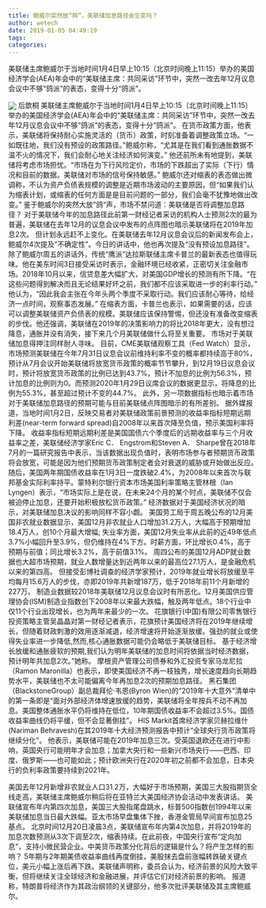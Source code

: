 ```yaml
---
title: 鲍威尔突然放“鸽”，美联储加息路径会生变吗？
author: wetech
date: 2019-01-05 04:49:19
tags: 
categories: 
---
```

美联储主席鲍威尔于当地时间1月4日早上10:15（北京时间晚上11:15）举办的美国经济学会(AEA)年会中的“美联储主席：共同采访”环节中，突然一改去年12月议息会议中不够“鸽派”的表态，变得十分“鸽派”。
<!-- more -->
<img align="center" border="0" src="https://imgcdn.yicai.com/uppics/images/2019/01/a878fae3c97fcbf6f7424611203aeded.jpg" />
后歆桐
美联储主席鲍威尔于当地时间1月4日早上10:15（北京时间晚上11:15）举办的美国经济学会(AEA)年会中的“美联储主席：共同采访”环节中，突然一改去年12月议息会议中不够“鸽派”的表态，变得十分“鸽派”。
在货币政策方面，他表示，美联储将保持耐心实施灵活的（货币）政策，时刻准备着调整政策立场。“一如既往地，我们没有预设的政策路径。”鲍威尔称，“尤其是在我们看到通胀数据不温不火的情况下，我们会耐心地关注经济如何演变。”
他还前所未有地提到，美联储将考虑市场担忧。“市场在为下行风险定价，市场的下跌超出了实际（下行）情况和目前的数据。美联储对市场的信号保持敏感。”
鲍威尔还对缩表的表态做出微调称，不认为资产负债表规模的调整是近期市场波动的主要原因，但“如果我们认为缩表计划，或缩表的任何方面是是目前问题的一部分，我们会毫不犹豫地做出改变。”
鉴于鲍威尔的突然大放”鸽“声，市场不禁问道：美联储是否将调整加息路径？
对于美联储今年的加息路径此前第一财经记者采访的机构人士预测2次的最为普遍，美联储在去年12月的议息会议中发布的点阵图也暗示美联储将在2019年加息2次。
但计划永远赶不上变化。在美联储去年12月议息会议后的新闻发布会上，鲍威尔4次提及”不确定性”。今日的讲话中，他也再次提及“没有预设加息路径”。
除了鲍威尔周五的讲话外，传统“鹰派”达拉斯联储主席卡普兰的最新表态也值得玩味。他在美东时间3日接受采访时表示，金融环境已经收紧，正密切关注金融市场。2018年10月以来，信贷息差大幅扩大，对美国GDP增长的预测有所下降。“在这些问题得到解决而且无论结果好坏之前，我们都不应该采取进一步的利率行动。” 他认为，“因此我会主张在今年头两个季度不采取行动。我们应该耐心等待，给经济一点时间，观察事态发展。”
在缩表方面，卡普兰也表示，如果需要的话，应该可以调整美联储资产负债表的规模。美联储应该保持警惕，但还没有准备改变缩表的步伐。他还强调，美联储在2019年的决策影响力的将比2018年更大，没有想过降息，通胀并没有消失，接下来几个月美联储做什么将至关重要。
市场对于美联储加息得押注同样耐人寻味。
目前，CME美联储观察工具（Fed Watch）显示，市场预测美联储在今年7月31日议息会议前维持利率不变的概率都持续高于80%，预计从7月会议开始美联储将放宽货币政策的概率节节攀升，到12月19日议息会议时，预计将放宽货币政策的比例已达到43.7%，预计不加息的比例为56.3%，预计加息的比例则为0。而预测2020年1月29日议席会议的数据更显示，将降息的比例为55.3%，甚至超过预计不变的44.7%。
此外，另一项数据指标也暗示着市场对于美联储加息路径的预期可能与目前美联储点阵图暗示的有所差别。
据外媒报道，当地时间1月2日，反映交易者对美联储政策前景预测的收益率指标短期远期利差(near-term forward spread)自2008年以来首次降至负值，预示美国利率将下降。
收益率指标短期远期利差是美国国债六个季度后的远期收益率与三个月收益率之差，美联储经济学家Eric C． Engstrom和Steven A． Sharpe曾在2018年7月的一篇研究报告中表示，当该数据出现负值时，表明市场参与者预期货币政策将会放宽，可能是因为他们预期货币政策制定者会对衰退的威胁或开始做出反应。
随后，美国两年期国债收益率在1月3日一度跌破2.4%，为2008年以来首次与联邦基金实际利率持平。蒙特利尔银行资本市场美国利率策略主管林根（Ian Lyngen）表示，“市场实际上是在说，在未来24个月的某个时点，美联储不仅会被迫停止加息，还要开始积极放松货币政策。”
经济数据对于美国经济状况的暗示，对美联储加息决议的影响同样不容小觑。
美国劳工局于周五晚公布的12月美国非农就业数据显示，美国12月非农就业人口增加31.2万人，大幅高于预期增加18.4万人，创10个月最大增幅; 失业率方面，美国12月失业率从此前的近49年低点3.7%小幅回升至3.9%，但仍维持在4%下方。时薪方面，环比增长0.4%，高于预期与前值；同比增长3.2%，高于前值3.1%。
周四公布的美国12月ADP就业数据也大超市场预期，就业人数增量达到近两年以来的最高位27.1万人，是金融危机以来的第四高。
但接受彭博社调查的经济学家预计，2019年就业增长将放缓至平均每月15.6万人的步伐，亦即2019年共新增187万，低于2018年前11个月新增的227万。
制造业数据较2018年美联储12月议息会议时有所恶化。12月美国供应管理协会(ISM)制造业指数创下2008年以来最大跌幅，触及两年低点。18个行业中仅11个行业出现增长，也为两年来最少的一次。
花旗银行(中国)有限公司零售银行投资策略主管吴晶晶对第一财经记者表示，花旗预计美国经济将在2019年继续增长，但随着财政刺激的效用逐渐减退，经济增速将开始逐渐放缓。强劲的就业或使得失业率进一步降低,然而,核心通胀数据可能仍会略低于美联储目标。
基于经济增长放缓和通胀疲软的预期,我们认为明年美联储的加息时间将依据当时经济数据，预计明年共加息2次。”她称。
摩根资产管理公司债券和外汇投资专家马龙尼拉（Ramon Maronilla）也表示，即使美国经济不再一枝独秀，增长速度趋向长期趋势水平，美联储也不太可能偏离今年再加息2次的预期加息路径。
黑石集团（BlackstoneGroup）副总裁拜伦·韦恩(Byron Wien)的“2019年十大意外”清单中的第一条即是“面对外部经济体增速放缓的趋势，美联储将全年按兵不动不再加息。美国整体通胀水平仍将维持在低位，10年期国债收益率不会超过3.5%。国债收益率曲线仍将平缓，但不会显著倒挂”。
HIS Markit首席经济学家贝赫拉维什(Nariman Behravesh)在其2019年十大经济预测报告中预计“全球央行货币政策将继续分化”。
他表示，美联储可能在2019年加息三次。受英国退欧还在进行中影响，英国央行可能明年才会加息；加拿大央行和一些新兴市场央行——巴西、印度、俄罗斯——也可能如此；预计欧洲央行在2020年初之前都不会加息，日本央行的负利率政策要持续到2021年。
 
 
美国去年12月新增非农就业人口31.2万，大幅好于市场预期，美国三大股指期货全线走高，美联储主席鲍威尔稍后将在亚特兰大美国经济协会活动中发表讲话。
美联储宣布年内第四次加息，美国三大股指尾盘跳水，标普500指数创1994年以来美联储加息当日最大跌幅。亚太市场早盘集体下挫，香港金管局早间宣布加息25基点。
北京时间12月20日凌晨3点，美联储宣布年内第4次加息，并将2019年的加息次数预测从3次下调至2次，缩表持续。在此前夜，中国央行宣布“定向加息”，支持小微民营企业。中美货币政策分化背后的逻辑是什么？将产生怎样的影响？
5年期与2年期美债收益率曲线再度倒挂，美股抹去盘前涨幅转跌破关键点位，美元小幅上涨后再下跌。美联储声明称，委员会认为，经济前景的风险大致平衡，但将继续关注全球经济和金融进展，并评估它们对经济前景的影响。
报道称，特朗普将经济作为其政治纲领的关键部分，他多次批评美联储及其主席鲍威尔。
